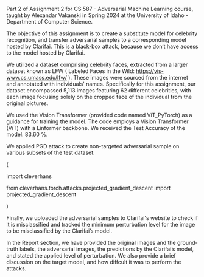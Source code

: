 Part 2 of Assignment 2 for CS 587 - Adversarial Machine Learning course, taught by Alexandar Vakanski in Spring 2024 at the University of Idaho - Department of Computer Science.

The objective of this assignment is to create a substitute model for celebrity recognition, and transfer adversarial samples to a corresponding model hosted by Clarifai. This is a black-box attack, because we don’t have access to the model hosted by Clarifai.

We utilized a dataset comprising celebrity faces, extracted from a larger dataset known as LFW ( Labeled Faces in the Wild: https://vis-www.cs.umass.edu/lfw/ ). These images were sourced from the internet and annotated with individuals' names. Specifically for this assignment, our dataset encompassed 5,113 images featuring 62 different celebrities, with each image focusing solely on the cropped face of the individual from the original pictures.

We used the Vision Transformer (provided code named ViT_PyTorch) as a guidance for training the model. The code employs a Vision Transformer (ViT) with a Linformer backbone. We received the Test Accuracy of the model: 83.60 %.

We applied PGD attack to create non-targeted adversarial sample on various subsets of the test dataset.

(

import cleverhans 

from cleverhans.torch.attacks.projected_gradient_descent import projected_gradient_descent

)

Finally, we uploaded the adversarial samples to Clarifai's website to check if it is misclassified and tracked the minimum perturbation level for the image to be misclassified by the Clarifai’s model.

In the Report section, we have provided the original images and the ground-truth labels, the adversarial images, the predictions by the Clarifai’s model, and stated the applied level of perturbation. We also provide a brief discussion on the target model, and how diffcult it was to perform the attacks.
